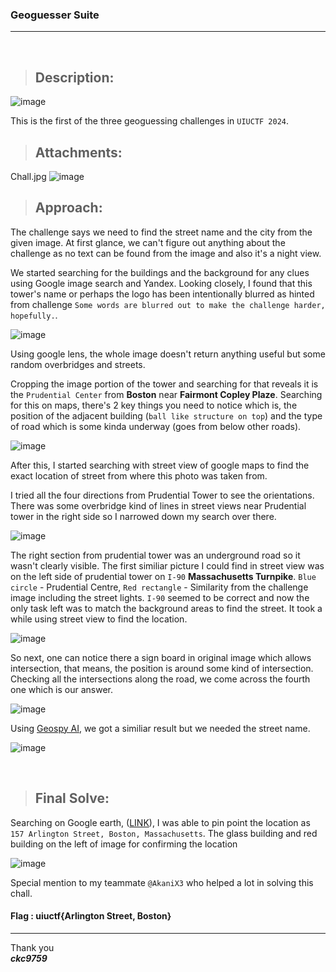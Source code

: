 ### Geoguesser Suite

---
<br />

> ## Description:
![image](https://github.com/ckc9759/CTF_writeups/assets/95117634/eea7df32-bab8-44d3-8a52-e36fec5f8f40)

This is the first of the three geoguessing challenges in `UIUCTF 2024`.
<br />

> ## Attachments:
Chall.jpg
![image](https://github.com/ckc9759/CTF_writeups/assets/95117634/01e70c25-295c-46c5-b66c-e3e3b1f9dbf2)
<br />

> ## Approach:
The challenge says we need to find the street name and the city from the given image. At first glance, 
we can't figure out anything about the challenge as no text can be found from the image and also it's a night view.

We started searching for the buildings and the background for any clues using Google image search and Yandex. Looking closely, I found that this tower's name or perhaps the logo has been intentionally blurred as hinted from challenge `Some words are blurred out to make the challenge harder, hopefully.`.

![image](https://github.com/ckc9759/CTF_writeups/assets/95117634/2d59acfe-4c21-48e8-81df-474fa13b899b)

Using google lens, the whole image doesn't return anything useful but some random overbridges and streets.  

Cropping the image portion of the tower and searching for that reveals it is the `Prudential Center` from **Boston** near **Fairmont Copley Plaze**. Searching for this on maps, there's 2 key things you need to notice which is, the position of the adjacent building (`ball like structure on top`) and the type of road which is some kinda underway (goes from below other roads).

![image](https://github.com/ckc9759/CTF_writeups/assets/95117634/7b5bba1c-8b59-4a79-980c-67abc5fa93f9)

After this, I started searching with street view of google maps to find the exact location of street from where this photo was taken from.

I tried all the four directions from Prudential Tower to see the orientations. There was some overbridge kind of lines in street views near Prudential tower in the right side so I narrowed down my search over there. 

![image](https://github.com/ckc9759/CTF_writeups/assets/95117634/87a00391-904f-4c9e-be06-d6b48da6bcfb)

The right section from prudential tower was an underground road so it wasn't clearly visible. The first similiar picture I could find in street view was on the left side of prudential tower on `I-90` **Massachusetts Turnpike**. `Blue circle` - Prudential Centre, `Red rectangle` - Similarity from the challenge image including the street lights. `I-90` seemed to be correct and now the only task left was to match the background areas to find the street. It took a while using street view to find the location.

![image](https://github.com/ckc9759/CTF_writeups/assets/95117634/a5084ecb-eb4a-4f3b-af9a-e6e02ff13588)

So next, one can notice there a sign board in original image which allows intersection, that means, the position is around some kind of intersection. Checking all the intersections along the road, we come across the fourth one which is our answer.

![image](https://github.com/ckc9759/CTF_writeups/assets/95117634/bca85dcc-9712-49c0-a9b0-7b88bc82f981)

Using [Geospy AI](https://geospy.web.app/), we got a similiar result but we needed the street name.

![image](https://github.com/ckc9759/CTF_writeups/assets/95117634/c6511f0e-351c-4f7d-929d-0bd8104d4865)

<br />

> ## Final Solve:
Searching on Google earth, ([LINK](https://earth.google.com/web/@42.34795704,-71.06935611,1.89625095a,0d,59.99999999y,251.01081466h,90.06751746t,0r/data=IhoKFkFlWHYxM0hJdE11WmJYUlZjSnNGa2cQAjoDCgEw)), I was able to pin point the location as `157 Arlington Street, Boston, Massachusetts`. The glass building and red building on the left of image for confirming the location

![image](https://github.com/ckc9759/CTF_writeups/assets/95117634/75eb7138-79ec-4175-bf84-f6b2a2d194d2)

Special mention to my teammate `@AkaniX3` who helped a lot in solving this chall.

#### Flag : uiuctf{Arlington Street, Boston}

---

Thank you  
***ckc9759***




